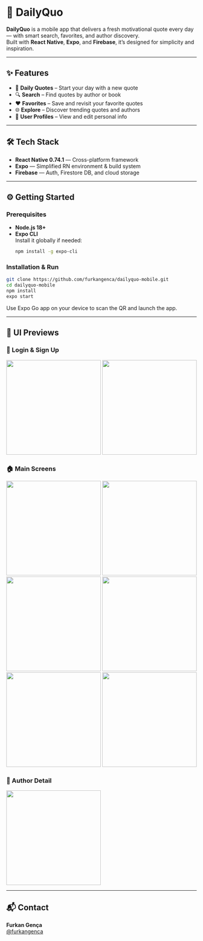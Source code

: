# 📱 DailyQuo

**DailyQuo** is a mobile app that delivers a fresh motivational quote every day — with smart search, favorites, and author discovery.  
Built with **React Native**, **Expo**, and **Firebase**, it’s designed for simplicity and inspiration.

---

## ✨ Features

- 📅 **Daily Quotes** – Start your day with a new quote  
- 🔍 **Search** – Find quotes by author or book  
- ❤️ **Favorites** – Save and revisit your favorite quotes  
- 🌐 **Explore** – Discover trending quotes and authors  
- 👤 **User Profiles** – View and edit personal info

---

## 🛠️ Tech Stack

- **React Native 0.74.1** — Cross-platform framework  
- **Expo** — Simplified RN environment & build system  
- **Firebase** — Auth, Firestore DB, and cloud storage

---

## ⚙️ Getting Started

### Prerequisites

- **Node.js 18+**  
- **Expo CLI**  
  Install it globally if needed:
  ```bash
  npm install -g expo-cli
  ```

### Installation & Run

```bash
git clone https://github.com/furkangenca/dailyquo-mobile.git
cd dailyquo-mobile
npm install
expo start
```

Use Expo Go app on your device to scan the QR and launch the app.

---

## 🎨 UI Previews

### 🔐 Login & Sign Up  
<img src="https://github.com/furkangenca/DailyQuo---Mobile-App/assets/148720624/5f1919bc-9794-4d57-ab7f-f21b0141d45e" width="250">
<img src="https://github.com/furkangenca/DailyQuo---Mobile-App/assets/148720624/0fd384db-b87b-4bd7-943a-784d64a5a911" width="250">

### 🏠 Main Screens  
<img src="https://github.com/furkangenca/DailyQuo---Mobile-App/assets/148720624/733612da-a6b0-4764-8a81-d6f3fe3dd30f" width="250">
<img src="https://github.com/furkangenca/DailyQuo---Mobile-App/assets/148720624/3a927b09-2828-4247-a436-4d5888fed42a" width="250">
<img src="https://github.com/furkangenca/DailyQuo---Mobile-App/assets/148720624/4ecec779-8230-40d4-ba4b-f65fe30cadfc" width="250">
<img src="https://github.com/furkangenca/DailyQuo---Mobile-App/assets/148720624/2fc3d3cb-3fe5-4503-87dd-fdd8d273f11d" width="250">
<img src="https://github.com/furkangenca/DailyQuo---Mobile-App/assets/148720624/005f5530-ad1b-4741-9458-38bf690daf96" width="250">
<img src="https://github.com/furkangenca/DailyQuo---Mobile-App/assets/148720624/620cd46f-334c-4332-b814-1ffde8ead4b1" width="250">

### 🧠 Author Detail  
<img src="https://github.com/furkangenca/DailyQuo---Mobile-App/assets/148720624/9610bc25-9cdf-428e-8ed2-4a5f50ba4f9d" width="250">

---

## 📬 Contact

**Furkan Gença**  
[@furkangenca](https://github.com/furkangenca)
